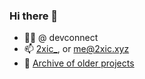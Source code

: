 ### Hi there 👋

- 👨‍💻 @ devconnect 
- 📫 [2xic_](https://twitter.com/2xic_), or me@2xic.xyz
- 📁 [Archive of older projects](https://github.com/2xic-archive)

<!--
**2xic/2xic** is a ✨ _special_ ✨ repository because its `README.md` (this file) appears on your GitHub profile.

Here are some ideas to get you started:

- 🔭 I’m currently working on ...
- 🌱 I’m currently learning ...
- 👯 I’m looking to collaborate on ...
- 🤔 I’m looking for help with ...
- 💬 Ask me about ...
- 📫 How to reach me: ...
- 😄 Pronouns: ...
- ⚡ Fun fact: ...
-->
